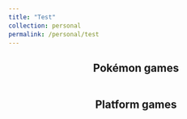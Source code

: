 ```yaml
---
title: "Test"
collection: personal
permalink: /personal/test
---
```


<head>
  <meta charset="UTF-8">
  <meta name="viewport" content="width=device-width, initial-scale=1.0">
  <title>Carousels</title>
  <style>
    /* Hide all slides initially */
    .mySlides1, .mySlides2 {
      display: none;
    }
    /* Slideshow container styles */
    .slideshow-container {
      position: relative;
      width: 80%;
      max-width: 800px;
      margin: 0 auto;
      overflow: hidden;
      border-radius: 10px;
    }
    /* Images inside slides */
    .slideshow-container img {
      width: 100%;
      display: block;
    }
    /* Navigation buttons */
    .prev, .next {
      cursor: pointer;
      position: absolute;
      top: 50%;
      transform: translateY(-50%);
      padding: 10px;
      color: white;
      font-size: 18px;
      background-color: rgba(0, 0, 0, 0.5);
      border-radius: 50%;
      z-index: 1;
    }
    /* Position the buttons */
    .prev {
      left: 10px;
    }
    .next {
      right: 10px;
    }
    /* Responsive: Adjust button size on smaller screens */
    @media (max-width: 768px) {
      .prev, .next {
        padding: 8px;
        font-size: 14px;
      }
    }
  </style>
</head>

<body>
  <h2 align="center">Pokémon games</h2>
  <div class="slideshow-container">
    <div class="mySlides1">
      <img src="/images/gaming/crash_1.jpg" alt="Slide 1">
    </div>
    <div class="mySlides1">
      <img src="/images/gaming/crash_2.jpg" alt="Slide 2">
    </div>
    <div class="mySlides1">
      <img src="/images/gaming/crash_3.jpg" alt="Slide 3">
    </div>
    <span class="prev" onclick="plusSlides(-1, 0)">&#10094;</span>
    <span class="next" onclick="plusSlides(1, 0)">&#10095;</span>
  </div>

  <h2 align="center">Platform games</h2>
  <div class="slideshow-container">
    <div class="mySlides2">
      <img src="/images/gaming/pokemon_arceus.jpg" alt="Slide 1">
    </div>
    <div class="mySlides2">
      <img src="/images/gaming/pokemon_lets_go_pikachu.jpg" alt="Slide 2">
    </div>
    <span class="prev" onclick="plusSlides(-1, 1)">&#10094;</span>
    <span class="next" onclick="plusSlides(1, 1)">&#10095;</span>
  </div>

<script>
    console.log("Test script is running.");
</script>

  <script>
    console.log("Script loaded successfully.");
    let slideIndex = [1, 1];
    let slideId = ["mySlides1", "mySlides2"];

    // Initialize carousels
    showSlides(1, 0);
    showSlides(1, 1);

    function plusSlides(n, no) {
      showSlides((slideIndex[no] += n), no);
    }

    function showSlides(n, no) {
      let i;
      let x = document.getElementsByClassName(slideId[no]);
      if (n > x.length) {
        slideIndex[no] = 1;
      }
      if (n < 1) {
        slideIndex[no] = x.length;
      }
      for (i = 0; i < x.length; i++) {
        x[i].style.display = "none";
      }
      x[slideIndex[no] - 1].style.display = "block";
    }

    // Debugging
    console.log("Initializing carousels...");
    console.log(`Carousel 1 has ${document.getElementsByClassName("mySlides1").length} slides.`);
    console.log(`Carousel 2 has ${document.getElementsByClassName("mySlides2").length} slides.`);
</script>
</body>
